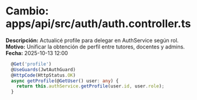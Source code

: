 # Cambio: apps/api/src/auth/auth.controller.ts
**Descripción:** Actualicé profile para delegar en AuthService según rol.
**Motivo:** Unificar la obtención de perfil entre tutores, docentes y admins.
**Fecha:** 2025-10-13 12:00
```ts
  @Get('profile')
  @UseGuards(JwtAuthGuard)
  @HttpCode(HttpStatus.OK)
  async getProfile(@GetUser() user: any) {
    return this.authService.getProfile(user.id, user.role);
  }
```
